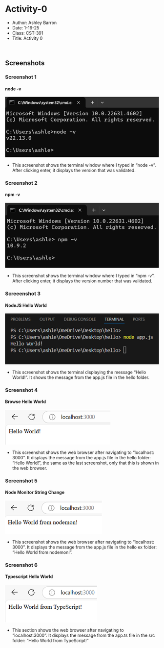 # Activity-0

- Author: Ashley Barron
- Date: 1-16-25
- Class: CST-391
- Title: Activity 0

<br>

## Screenshots
### Screenshot 1
#### node -v
![node](node-v.png)
- This screenshot shows the terminal window where I typed in “node -v”. After clicking enter, it displays the version that was validated. 

### Screenshot 2
#### npm -v
![npm](npm-v.png)
- This screenshot shows the terminal window where I typed in “npm -v”. After clicking enter, it displays the version number that was validated. 

### Screeenshot 3
#### NodeJS Hello World
![NodeJS](nodejs.png)
- This screenshot shows the terminal displaying the message “Hello World!”. It shows the message from the app.js file in the hello folder. 

### Screenshot 4
#### Browse Hello World
![Browser](browser.png)
- This screenshot shows the web browser after navigating to “localhost: 3000”. It displays the message from the app.js file in the hello folder: “Hello World!”, the same as the last screenshot, only that this is shown in the web browser. 

### Screenshot 5
#### Node Monitor String Change
![Nodemon](nodemon.png)
- This screenshot shows the web browser after navigating to “localhost: 3000”. It displays the message from the app.js file in the hello ex folder: “Hello World from nodemon!”. 

### Screenshot 6
#### Typescript Hello World
![TypeScript](typescript.png)
- This section shows the web browser after navigating to “localhost:3000”. It displays the message from the app.ts file in the src folder: “Hello World from TypeScript!”


